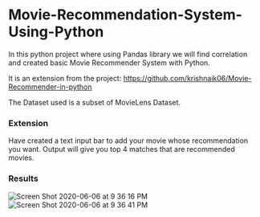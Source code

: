 # Movie-Recommendation-System-Using-Python
 In this python project where using Pandas library we will find correlation and created basic Movie Recommender System with Python.
 
It is an extension from the project: https://github.com/krishnaik06/Movie-Recommender-in-python

The Dataset used is a subset of MovieLens Dataset.

### Extension
Have created a text input bar to add your movie whose recommendation you want. Output will give you top 4 matches that are recommended movies.

### Results
![Screen Shot 2020-06-06 at 9 36 16 PM](https://user-images.githubusercontent.com/15246084/83949017-fdefa080-a83e-11ea-9b21-9c278a8dea45.png)
![Screen Shot 2020-06-06 at 9 36 41 PM](https://user-images.githubusercontent.com/15246084/83949019-ffb96400-a83e-11ea-9607-3d1dbf5c3769.png)
